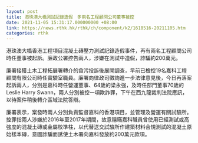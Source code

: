 ```yaml
---
layout: post
title: 港珠澳大橋測試記錄造假　多兩名工程顧問公司董事被控
date: 2021-11-05 15:31:17.000000000 +08:00
link: https://news.rthk.hk/rthk/ch/component/k2/1618516-20211105.htm
categories: rthk
---
```


港珠澳大橋香港工程項目混凝土磚壓力測試記錄造假事件，再有兩名工程顧問公司時任董事被起訴。廉政公署控告兩人，涉嫌在測試中造假，詐騙約200萬元。

廉署接獲土木工程拓展署轉介的貪污投訴後展開調查，早前已檢控19名嘉科工程顧問有限公司時任實驗室職員。廉署向律政司徵詢進一步法律意見後，今日再落案起訴兩人，分別是嘉科時任營運董事、64歲的梁永強，及時任部門董事70歲的Leslie Harry Swann，兩人分別被控一項欺詐罪，下午在西九龍裁判法院應訊，以待案件稍後轉介區域法院答辯。

廉署表示，案發時兩人分別負責監督嘉科的香港項目，並管理及營運有關試驗所。控罪指兩人涉嫌於2016年至2017年期間，故意隱瞞嘉科職員曾使用已經測試或高強度的混凝土磚或金屬校準柱，以代替送交試驗所作建築材料合規測試的混凝土原始樣本磚，意圖詐騙而誘使土木署向嘉科發放約200萬元款項。
